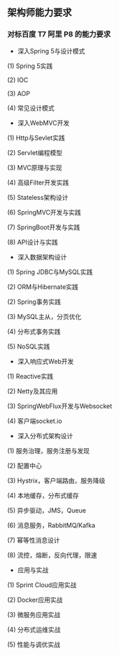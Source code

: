 
## 架构师能力要求

### 对标百度 T7 阿里 P8 的能力要求

- 深入Spring 5与设计模式

(1) Spring 5实践

(2) IOC

(3) AOP

(4) 常见设计模式

- 深入WebMVC开发

(1) Http与Sevlet实践

(2) Servlet编程模型

(3) MVC原理与实现

(4) 高级Filter开发实践

(5) Stateless架构设计

(6) SpringMVC开发与实践

(7) SpringBoot开发与实践

(8) API设计与实践

- 深入数据架构设计

(1) Spring JDBC与MySQL实践

(2) ORM与Hibernate实践

(2) Spring事务实践

(3) MySQL主从，分页优化

(4) 分布式事务实践

(5) NoSQL实践

- 深入响应式Web开发

(1) Reactive实践

(2) Netty及其应用

(3) SpringWebFlux开发与Websocket

(4) 客户端socket.io

- 深入分布式架构设计

(1) 服务治理，服务注册与发现

(2) 配置中心

(3) Hystrix，客户端路由，服务降级

(4) 本地缓存，分布式缓存

(5) 异步驱动，JMS，Queue

(6) 消息服务，RabbitMQ/Kafka

(7) 幂等性消息设计

(8) 流控，熔断，反向代理，限速

- 应用与实战

(1) Sprint Cloud应用实战

(2) Docker应用实战

(3) 微服务应用实战

(4) 分布式运维实战

(5) 性能与调优实战
